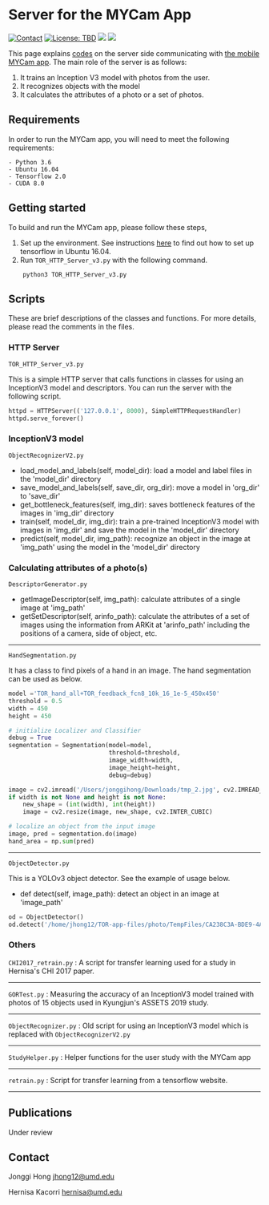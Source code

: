 # Server for the MYCam App

<a href="https://jonggi.github.io"><img src="https://img.shields.io/badge/contact-Jonggi Hong-blue.svg?style=flat" alt="Contact"/></a>
<a href="LICENSE.md"><img src="https://img.shields.io/badge/license-TBD-red.svg?style=flat" alt="License: TBD"/></a>
<img src="https://img.shields.io/badge/platform-Linux-green"/> 
<img src="https://img.shields.io/badge/language-Python 3.6-lightblue"/>

This page explains [codes](https://github.com/IAMLabUMD/MYCam-Server) on the server side communicating with [the mobile MYCam app](https://github.com/IAMLabUMD/MYCam-Mobile). The main role of the server is as follows:
1. It trains an Inception V3 model with photos from the user.
2. It recognizes objects with the model
3. It calculates the attributes of a photo or a set of photos. 


## Requirements
In order to run the MYCam app, you will need to meet the following requirements:
```
- Python 3.6
- Ubuntu 16.04
- Tensorflow 2.0 
- CUDA 8.0
```

## Getting started
To build and run the MYCam app, please follow these steps,
1. Set up the environment. See instructions [here](https://www.tensorflow.org/install/pip) to find out how to set up tensorflow in Ubuntu 16.04.
2. Run `TOR_HTTP_Server_v3.py` with the following command.
```
    python3 TOR_HTTP_Server_v3.py
```

## Scripts
These are brief descriptions of the classes and functions. For more details, please read the comments in the files.

### HTTP Server 
`TOR_HTTP_Server_v3.py`

This is a simple HTTP server that calls functions in classes for using an InceptionV3 model and descriptors. You can run the server with the following script.
```python
httpd = HTTPServer(('127.0.0.1', 8000), SimpleHTTPRequestHandler)
httpd.serve_forever()
```

### InceptionV3 model
`ObjectRecognizerV2.py`
* load_model_and_labels(self, model_dir): load a model and label files in the 'model_dir' directory
* save_model_and_labels(self, save_dir, org_dir): move a model in 'org_dir' to 'save_dir'
* get_bottleneck_features(self, img_dir): saves bottleneck features of the images in 'img_dir' directory
* train(self, model_dir, img_dir): train a pre-trained InceptionV3 model with images in 'img_dir' and save the model in the 'model_dir' directory
* predict(self, model_dir, img_path): recognize an object in the image at 'img_path' using the model in the 'model_dir' directory

### Calculating attributes of a photo(s)
`DescriptorGenerator.py`
* getImageDescriptor(self, img_path): calculate attributes of a single image at 'img_path'
* getSetDescriptor(self, arinfo_path): calculate the attributes of a set of images using the information from ARKit at 'arinfo_path' including the positions of a camera, side of object, etc.
---
`HandSegmentation.py`

It has a class to find pixels of a hand in an image. The hand segmentation can be used as below.
```python
model ='TOR_hand_all+TOR_feedback_fcn8_10k_16_1e-5_450x450'
threshold = 0.5
width = 450
height = 450

# initialize Localizer and Classifier
debug = True
segmentation = Segmentation(model=model,
                            threshold=threshold,
                            image_width=width,
                            image_height=height,
                            debug=debug)

image = cv2.imread('/Users/jonggihong/Downloads/tmp_2.jpg', cv2.IMREAD_COLOR)
if width is not None and height is not None:
    new_shape = (int(width), int(height))
    image = cv2.resize(image, new_shape, cv2.INTER_CUBIC)

# localize an object from the input image
image, pred = segmentation.do(image)
hand_area = np.sum(pred)
```
---

`ObjectDetector.py`

This is a YOLOv3 object detector. See the example of usage below.

* def detect(self, image_path): detect an object in an image at 'image_path'

```python
od = ObjectDetector()
od.detect('/home/jhong12/TOR-app-files/photo/TempFiles/CA238C3A-BDE9-4A7F-8CCA-76956A9ABD83/tmp_2.jpg')
```

### Others
`CHI2017_retrain.py`
: A script for transfer learning used for a study in Hernisa's CHI 2017 paper.

---

`GORTest.py`
: Measuring the accuracy of an InceptionV3 model trained with photos of 15 objects used in Kyungjun's ASSETS 2019 study. 

---

`ObjectRecognizer.py`
: Old script for using an InceptionV3 model which is replaced with `ObjectRecognizerV2.py` 

---

`StudyHelper.py`
: Helper functions for the user study with the MYCam app

---

`retrain.py`
: Script for transfer learning from a tensorflow website.

---


## Publications
Under review

## Contact
Jonggi Hong <jhong12@umd.edu>

Hernisa Kacorri <hernisa@umd.edu>
